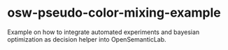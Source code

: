 # osw-pseudo-color-mixing-example
Example on how to integrate automated experiments and bayesian optimization as decision helper into OpenSemanticLab.

